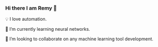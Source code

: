 ### Hi there I am Remy 👋 
💡 I love automation.  

🌱 I’m currently learning neural networks.  

💼 I’m looking to collaborate on any machine learning tool development.   

